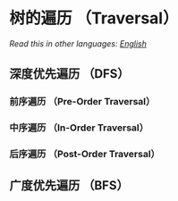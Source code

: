 # 树的遍历 （Traversal）

_Read this in other languages:_
[_English_](README.md)


## 深度优先遍历 （DFS）

### 前序遍历 （Pre-Order Traversal）

### 中序遍历 （In-Order Traversal）

### 后序遍历 （Post-Order Traversal）

## 广度优先遍历 （BFS）
